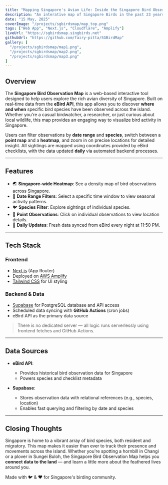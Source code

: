 ```yaml
---
title: "Mapping Singapore's Avian Life: Inside the Singapore Bird Observation Map"
description: "An interative map of Singapore Birds in the past 23 years."
date: "15 May, 2025"
coverImage: "/projects/sgbirdsmap/map_top.png"
tags: ["Web App", "Next.js", "Cloudflare", "Amplify"]
liveUrl: "https://sgbirdsmap.singbirds.net"
githubUrl: "https://github.com/fairy-pitta/SGBirdMap"
gallery: [
  "/projects/sgbirdsmap/map1.png",
  "/projects/sgbirdsmap/map2.png",
  "/projects/sgbirdsmap/map3.png"
]
---
```


## Overview

The **Singapore Bird Observation Map** is a web-based interactive tool designed to help users explore the rich avian diversity of Singapore. Built on real-time data from the **eBird API**, this app allows you to discover **where and when** specific bird species have been observed across the island. Whether you're a casual birdwatcher, a researcher, or just curious about local wildlife, this map provides an engaging way to visualize bird activity in Singapore.

Users can filter observations by **date range** and **species**, switch between a **point map** and a **heatmap**, and zoom in on precise locations for detailed insight. All sightings are mapped using coordinates provided by eBird checklists, with the data updated **daily** via automated backend processes.

---

## Features

* 🌏 **Singapore-wide Heatmap**: See a density map of bird observations across Singapore.
* 📅 **Date Range Filters**: Select a specific time window to view seasonal activity patterns.
* 🐦 **Species Filter**: Explore sightings of individual species.
* 📍 **Point Observations**: Click on individual observations to view location details.
* 🔁 **Daily Updates**: Fresh data synced from eBird every night at 11:50 PM.

---

## Tech Stack

### Frontend

* [Next.js](https://nextjs.org/) (App Router)
* Deployed on [AWS Amplify](https://aws.amazon.com/amplify/)
* [Tailwind CSS](https://tailwindcss.com/) for UI styling

### Backend & Data

* [Supabase](https://supabase.com/) for PostgreSQL database and API access
* Scheduled data syncing with **GitHub Actions** (cron jobs)
* eBird API as the primary data source

> There is no dedicated server — all logic runs serverlessly using frontend fetches and GitHub Actions.

---

## Data Sources

* **eBird API**:

  * Provides historical bird observation data for Singapore
  * Powers species and checklist metadata

* **Supabase**:

  * Stores observation data with relational references (e.g., species, location)
  * Enables fast querying and filtering by date and species

---

## Closing Thoughts

Singapore is home to a vibrant array of bird species, both resident and migratory. This map makes it easier than ever to track their presence and movements across the island. Whether you're spotting a hornbill in Changi or a plover in Sungei Buloh, the Singapore Bird Observation Map helps you **connect data to the land** — and learn a little more about the feathered lives around you.

Made with 🐦 & ❤️ for Singapore's birding community.
